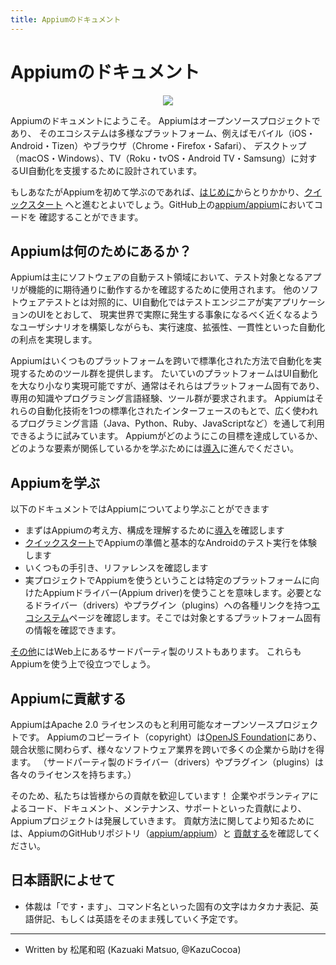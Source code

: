```yaml
---
title: Appiumのドキュメント
---
```


<!---# Appium Documentation--->
# Appiumのドキュメント

<div style="text-align: center">
  <img src="assets/images/appium-logo-horiz.png" style="max-width: 400px;" />
</div>

<!---
Welcome to the Appium documentation! Appium is an open-source project and ecosystem of related
software, designed to facilitate UI automation of many app platforms, including mobile (iOS,
Android, Tizen), browser (Chrome, Firefox, Safari), desktop (macOS, Windows), TV (Roku, tvOS,
Android TV, Samsung), and more.
--->
Appiumのドキュメントにようこそ。
Appiumはオープンソースプロジェクトであり、
そのエコシステムは多様なプラットフォーム、例えばモバイル（iOS・Android・Tizen）やブラウザ（Chrome・Firefox・Safari）、
デスクトップ（macOS・Windows）、TV（Roku・tvOS・Android TV・Samsung）に対するUI自動化を支援するために設計されています。

<!---
If you're new to Appium, it's recommended that you start off with the [Introduction](intro/), then
move on to the [Quickstart](quickstart/). And you can always find Appium's code on GitHub at
[appium/appium](https://github.com/appium/appium).
--->
もしあなたがAppiumを初めて学ぶのであれば、[はじめに](intro/)からとりかかり、[クイックスタート](quickstart/)
へと進むとよいでしょう。GitHub上の[appium/appium](https://github.com/appium/appium)においてコードを
確認することができます。

<!---## What is Appium for?--->
## Appiumは何のためにあるか？


<!---
Appium is used mostly in the field of software test automation, to help determine whether the
functionality of a given app is working as expected. In contrast to other types of software
testing, UI automation allows testers to write code that walks through user scenarios in the actual
UI of an application, mimicking as closely as possible what happens in the real world while
enabling the various benefits of automation, including speed, scale, and consistency.
--->

Appiumは主にソフトウェアの自動テスト領域において、テスト対象となるアプリが機能的に期待通りに動作するかを確認するために使用されます。
他のソフトウェアテストとは対照的に、UI自動化ではテストエンジニアが実アプリケーションのUIをとおして、
現実世界で実際に発生する事象になるべく近くなるようなユーザシナリオを構築しながらも、実行速度、拡張性、一貫性といった自動化の利点を実現します。


<!---
Appium aims to provide a set of tools that support this kind of automation in a standard way across
any number of platforms. Most platforms come with tools that allow UI automation at some level, but
these are usually platform-specific and require specialized knowledge and specific programming
language experience and toolchains. Appium tries to unify all these automation technology under
a single stable interface, accessible via most popular programming languages (you can write Appium
scripts in Java, Python, Ruby, JS, and more).
--->

Appiumはいくつものプラットフォームを跨いで標準化された方法で自動化を実現するためのツール群を提供します。
たいていのプラットフォームはUI自動化を大なり小なり実現可能ですが、通常はそれらはプラットフォーム固有であり、専用の知識やプログラミング言語経験、ツール群が要求されます。
Appiumはそれらの自動化技術を1つの標準化されたインターフェースのもとで、広く使われるプログラミング言語（Java、Python、Ruby、JavaScriptなど）を通して利用できるように試みています。
Appiumがどのようにこの目標を達成しているか、どのような要素が関係しているかを学ぶためには[導入](intro/)に進んでください。

<!--
## Learning Appium
--->
## Appiumを学ぶ

<!---
This documentation is a great way to learn more about Appium:

- Check out the [Introduction](intro/) first to make sure you understand all the concepts involved in Appium.
- Go through the [Quickstart](quickstart/) to get set up and run a basic Android test.
- Have a look at the various guides and references.
- Using Appium for a real project means using an Appium driver for a specific platform, so you'll want to have a look at the [Ecosystem](ecosystem/) page where we keep links to the drivers and plugins you might want to use; you can refer to those projects for specific information about using Appium for a given platform.
--->

以下のドキュメントではAppiumについてより学ぶことができます

- まずはAppiumの考え方、構成を理解するために[導入](intro/)を確認します
- [クイックスタート](quickstart/)でAppiumの準備と基本的なAndroidのテスト実行を体験します
- いくつもの手引き、リファレンスを確認します
- 実プロジェクトでAppiumを使うということは特定のプラットフォームに向けたAppiumドライバー(Appium driver)を使うことを意味します。必要となるドライバー（drivers）やプラグイン（plugins）への各種リンクを持つ[エコシステム](ecosystem/)ページを確認します。そこでは対象とするプラットフォーム固有の情報を確認できます。

<!---
You can also check out a list of third-party [Resources](resources.md) to explore Appium around the
web.
--->

[その他](resources.md)にはWeb上にあるサードパーティ製のリストもあります。
これらもAppiumを使う上で役立つでしょう。


<!---
## Contributing to Appium
--->
## Appiumに貢献する


<!---
Appium is open source, available under an Apache 2.0 license. Appium's copyright is held by the
[OpenJS Foundation](https://openjsf.org), and Appium receives contributions from many companies
across several software industries, regardless of their competitive status. (3rd-party drivers and
plugins are available under the licenses provided by their authors.)
--->

AppiumはApache 2.0 ライセンスのもと利用可能なオープンソースプロジェクトです。
Appiumのコピーライト（copyright）は[OpenJS Foundation](https://openjsf.org)にあり、
競合状態に関わらず、様々なソフトウェア業界を跨いで多くの企業から助けを得ます。
（サードパーティ製のドライバー（drivers）やプラグイン（plugins）は各々のライセンスを持ちます。）

<!---
As such, we welcome contributions! The project moves forward in relation to the investment of
contributions of code, documentation, maintenance, and support from companies and volunteers. To
learn more about contributing, check out our GitHub repo at
[appium/appium](https://github.com/appium/appium) and read through our
[Contributing](contributing/) guides.
--->
そのため、私たちは皆様からの貢献を歓迎しています！
企業やボランティアによるコード、ドキュメント、メンテナンス、サポートといった貢献により、Appiumプロジェクトは発展していきます。
貢献方法に関してより知るためには、AppiumのGitHubリポジトリ（[appium/appium](https://github.com/appium/appium)）と
[貢献する](contributing/)を確認してください。

## 日本語訳によせて

- 体裁は「です・ます」、コマンド名といった固有の文字はカタカナ表記、英語併記、もしくは英語をそのまま残していく予定です。

---

- Written by 松尾和昭 (Kazuaki Matsuo, @KazuCocoa)

